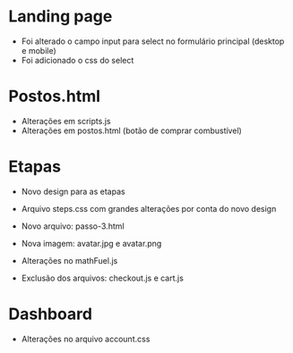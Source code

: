 # Landing page

- Foi alterado o campo input para select no formulário principal (desktop e mobile)
- Foi adicionado o css do select

# Postos.html

- Alterações em scripts.js
- Alterações em postos.html (botão de comprar combustível)

# Etapas

- Novo design para as etapas
- Arquivo steps.css com grandes alterações por conta do novo design
- Novo arquivo: passo-3.html
- Nova imagem: avatar.jpg e avatar.png

- Alterações no mathFuel.js
- Exclusão dos arquivos: checkout.js e cart.js

# Dashboard

- Alterações no arquivo account.css

